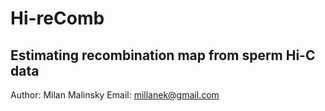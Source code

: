 #  Hi-reComb

## Estimating recombination map from sperm Hi-C data

Author: Milan Malinsky 
Email: millanek@gmail.com  


